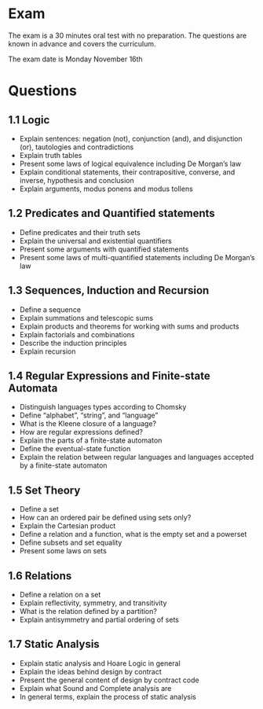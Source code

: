 # Exam
The exam is a 30 minutes oral test with no preparation. The questions are known in advance and covers the curriculum.

The exam date is Monday November 16th

# Questions
## 1.1 Logic
- Explain sentences: negation (not), conjunction (and), and disjunction (or), tautologies and contradictions
- Explain truth tables
- Present some laws of logical equivalence including De Morgan’s law
- Explain conditional statements, their contrapositive, converse, and inverse, hypothesis and conclusion
- Explain arguments, modus ponens and modus tollens
## 1.2 Predicates and Quantified statements
- Define predicates and their truth sets
- Explain the universal and existential quantifiers
- Present some arguments with quantified statements
- Present some laws of multi-quantified statements including De Morgan’s law
## 1.3 Sequences, Induction and Recursion
- Define a sequence
- Explain summations and telescopic sums
- Explain products and theorems for working with sums and products
- Explain factorials and combinations
- Describe the induction principles
- Explain recursion
## 1.4 Regular Expressions and Finite-state Automata
- Distinguish languages types according to Chomsky
- Define “alphabet”, “string”, and “language”
- What is the Kleene closure of a language?
- How are regular expressions defined?
- Explain the parts of a finite-state automaton
- Define the eventual-state function
- Explain the relation between regular languages and languages accepted by a finite-state automaton
## 1.5 Set Theory
- Define a set
- How can an ordered pair be defined using sets only?
- Explain the Cartesian product
- Define a relation and a function, what is the empty set and a powerset
- Define subsets and set equality
- Present some laws on sets
## 1.6 Relations
- Define a relation on a set
- Explain reflectivity, symmetry, and transitivity
- What is the relation defined by a partition?
- Explain antisymmetry and partial ordering of sets
## 1.7 Static Analysis
- Explain static analysis and Hoare Logic in general
- Explain the ideas behind design by contract
- Present the general content of design by contract code
- Explain what Sound and Complete analysis are
- In general terms, explain the process of static analysis
